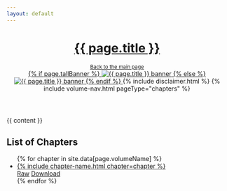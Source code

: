 ```yaml
---
layout: default
---
```

<header>
  <h1><a href="{{ site.baseurl }}/">{{ page.title }}</a></h1>
  <small><a href="{{ site.baseurl }}/">Back to the main page</a></small></br>
  <a rel="noopener noreferrer" target="_blank" href="{{ page.rawURL }}">
    {% if page.tallBanner %}
      <img style="max-width: unset; max-height: 400px; width: auto;" src="{{ page.banner }}" alt="{{ page.title }} banner">
    {% else %}
      <img src="{{ page.banner }}" alt="{{ page.title }} banner">
    {% endif %}
  </a>
  {% include disclaimer.html %}
  {% include volume-nav.html pageType="chapters" %}
</header>

{{ content }}

<main>
  <h2>List of Chapters</h2>
  <ul id="index">
    {% for chapter in site.data[page.volumeName] %}
      <li>
        <a href="{{ site.baseurl }}/reader/{{ page.volumeName }}?chapter={{ chapter[0] }}">{% include chapter-name.html chapter=chapter %}</a>
        <div class="filler"></div>
        <span class="right">
          <a rel="noopener noreferrer" target="_blank" href="{{ chapter[1].linkToRawChapter }}">Raw</a>
          <a href="{{ chapter[1].linkToDownload }}">Download</a>
        </span>
      </li>
    {% endfor %}
  </ul>
</main>